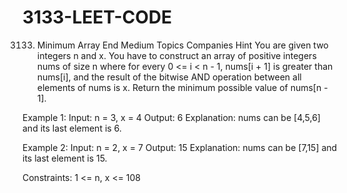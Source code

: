 # 3133-LEET-CODE

3133. Minimum Array End
Medium
Topics
Companies
Hint
You are given two integers n and x. You have to construct an array of positive integers nums of size n where for every 0 <= i < n - 1, nums[i + 1] is greater than nums[i], and the result of the bitwise AND operation between all elements of nums is x.
Return the minimum possible value of nums[n - 1].

 

Example 1:
Input: n = 3, x = 4
Output: 6
Explanation:
nums can be [4,5,6] and its last element is 6.

Example 2:
Input: n = 2, x = 7
Output: 15
Explanation:
nums can be [7,15] and its last element is 15.

Constraints:
1 <= n, x <= 108
